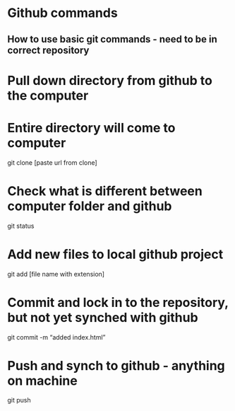 # Github commands

## How to use basic git commands - need to be in correct repository

# Pull down directory from github to the computer
# Entire directory will come to computer

git clone [paste url from clone]

# Check what is different between computer folder and github

git status

# Add new files to local github project

git add [file name with extension]

# Commit and lock in to the repository, but not yet synched with github

git commit -m “added index.html”

# Push and synch to github - anything on machine

git push
